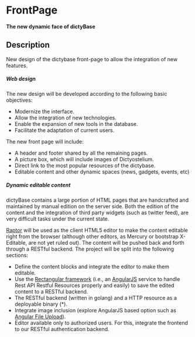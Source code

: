 FrontPage
=========
**The new dynamic face of dictyBase**


## Description
New design of the dictybase front-page to allow the integration of new features.

##### Web design
The new design will be developed according to the following basic objectives:

* Modernize the interface.
* Allow the integration of new technologies.
* Enable the expansion of new tools in the database.
* Facilitate the adaptation of current users.

The new front page will include:

* A header and footer shared by all the remaining pages.
* A picture box, which will include images of Dictyostelium.
* Direct link to the most popular resources of the dictybase.
* Editable content and other dynamic spaces (news, gadgets, events, etc)

##### Dynamic editable content

dictyBase contains a large portion of HTML pages that are handcrafted and maintained by manual edition on the server side. Both the edition of the content and the integration of third party widgets (such as twitter feed), are very difficult tasks under the current state.

[Raptor](https://www.raptor-editor.com/) will be used as the client HTML5 editor to make the content editable right from the browser (although other editors, as Mercury or bootstrap X-Editable, are not yet ruled out). The content will be pushed back and forth through a RESTful backend. The project will be split into the following sections:


- Define the content blocks and integrate the editor to make them editable.
- Use the [Rectangular framework](https://github.com/mgonto/restangular) (i.e., an [AngularJS](http://angularjs.org/) service to handle Rest API Restful Resources properly and easily) to save the edited content to a RESTful backend. 
- The RESTful backend (written in golang) and a HTTP resource as a deployable binary (*).
- Integrate image inclusion (explore AngularJS based option such as [Angular File Upload](https://github.com/danialfarid/angular-file-upload)).
- Editor available only to authorized users. For this, integrate the frontend to our RESTful authentication backend.

